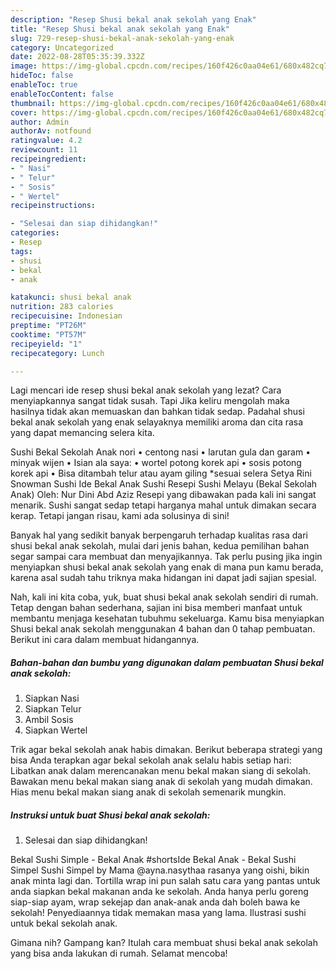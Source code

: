 ```yaml
---
description: "Resep Shusi bekal anak sekolah yang Enak"
title: "Resep Shusi bekal anak sekolah yang Enak"
slug: 729-resep-shusi-bekal-anak-sekolah-yang-enak
category: Uncategorized
date: 2022-08-28T05:35:39.332Z
image: https://img-global.cpcdn.com/recipes/160f426c0aa04e61/680x482cq70/shusi-bekal-anak-sekolah-foto-resep-utama.jpg
hideToc: false
enableToc: true
enableTocContent: false
thumbnail: https://img-global.cpcdn.com/recipes/160f426c0aa04e61/680x482cq70/shusi-bekal-anak-sekolah-foto-resep-utama.jpg
cover: https://img-global.cpcdn.com/recipes/160f426c0aa04e61/680x482cq70/shusi-bekal-anak-sekolah-foto-resep-utama.jpg
author: Admin
authorAv: notfound
ratingvalue: 4.2
reviewcount: 11
recipeingredient:
- " Nasi"
- " Telur"
- " Sosis"
- " Wertel"
recipeinstructions:

- "Selesai dan siap dihidangkan!"
categories:
- Resep
tags:
- shusi
- bekal
- anak

katakunci: shusi bekal anak 
nutrition: 283 calories
recipecuisine: Indonesian
preptime: "PT26M"
cooktime: "PT57M"
recipeyield: "1"
recipecategory: Lunch

---
```



Lagi mencari ide resep shusi bekal anak sekolah yang lezat? Cara menyiapkannya sangat tidak susah. Tapi Jika keliru mengolah maka hasilnya tidak akan memuaskan dan bahkan tidak sedap. Padahal shusi bekal anak sekolah yang enak selayaknya memiliki aroma dan cita rasa yang dapat memancing selera kita.


Sushi Bekal Sekolah Anak nori • centong nasi • larutan gula dan garam • minyak wijen • Isian ala saya: • wortel potong korek api • sosis potong korek api • Bisa ditambah telur atau ayam giling *sesuai selera Setya Rini Snowman Sushi Ide Bekal Anak Sushi Resepi Sushi Melayu (Bekal Sekolah Anak) Oleh: Nur Dini Abd Aziz Resepi yang dibawakan pada kali ini sangat menarik. Sushi sangat sedap tetapi harganya mahal untuk dimakan secara kerap. Tetapi jangan risau, kami ada solusinya di sini!

Banyak hal yang sedikit banyak berpengaruh terhadap kualitas rasa dari shusi bekal anak sekolah, mulai dari jenis bahan, kedua pemilihan bahan segar sampai cara membuat dan menyajikannya. Tak perlu pusing jika ingin menyiapkan shusi bekal anak sekolah yang enak di mana pun kamu berada, karena asal sudah tahu triknya maka hidangan ini dapat jadi sajian spesial.


Nah, kali ini kita coba, yuk, buat shusi bekal anak sekolah sendiri di rumah. Tetap dengan bahan sederhana, sajian ini bisa memberi manfaat untuk membantu menjaga kesehatan tubuhmu sekeluarga. Kamu bisa menyiapkan Shusi bekal anak sekolah menggunakan 4 bahan dan 0 tahap pembuatan. Berikut ini cara dalam membuat hidangannya.

<!--inarticleads1-->

##### Bahan-bahan dan bumbu yang digunakan dalam pembuatan Shusi bekal anak sekolah:

1. Siapkan  Nasi
1. Siapkan  Telur
1. Ambil  Sosis
1. Siapkan  Wertel


Trik agar bekal sekolah anak habis dimakan. Berikut beberapa strategi yang bisa Anda terapkan agar bekal sekolah anak selalu habis setiap hari: Libatkan anak dalam merencanakan menu bekal makan siang di sekolah. Bawakan menu bekal makan siang anak di sekolah yang mudah dimakan. Hias menu bekal makan siang anak di sekolah semenarik mungkin. 

<!--inarticleads2-->

##### Instruksi untuk buat Shusi bekal anak sekolah:


1. Selesai dan siap dihidangkan!

Bekal Sushi Simple - Bekal Anak #shortsIde Bekal Anak - Bekal Sushi Simpel Sushi Simpel by Mama @ayna.nasythaa rasanya yang oishi, bikin anak minta lagi dan. Tortilla wrap ini pun salah satu cara yang pantas untuk anda siapkan bekal makanan anda ke sekolah. Anda hanya perlu goreng siap-siap ayam, wrap sekejap dan anak-anak anda dah boleh bawa ke sekolah! Penyediaannya tidak memakan masa yang lama. Ilustrasi sushi untuk bekal sekolah anak. 

Gimana nih? Gampang kan? Itulah cara membuat shusi bekal anak sekolah yang bisa anda lakukan di rumah. Selamat mencoba!
